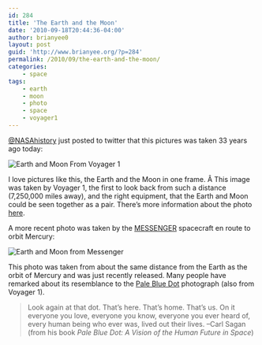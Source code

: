 ```yaml
---
id: 284
title: 'The Earth and the Moon'
date: '2010-09-18T20:44:36-04:00'
author: brianyee0
layout: post
guid: 'http://www.brianyee.org/?p=284'
permalink: /2010/09/the-earth-and-the-moon/
categories:
    - space
tags:
    - earth
    - moon
    - photo
    - space
    - voyager1
---
```


[@NASAhistory](http://www.twitter.com/NASAhistory) just posted to twitter that this pictures was taken 33 years ago today:

![](https://i0.wp.com/photojournal.jpl.nasa.gov/jpegMod/PIA00013_modest.jpg?resize=342%2C478 "Earth and Moon From Voyager 1")

I love pictures like this, the Earth and the Moon in one frame. Â This image was taken by Voyager 1, the first to look back from such a distance (7,250,000 miles away), and the right equipment, that the Earth and Moon could be seen together as a pair. There’s more information about the photo [here](http://visibleearth.nasa.gov/view_rec.php?id=546).

A more recent photo was taken by the [MESSENGER](http://en.wikipedia.org/wiki/MESSENGER) spacecraft en route to orbit Mercury:

![](https://i0.wp.com/apod.nasa.gov/apod/image/1009/earthmoon_messenger_big.png?resize=428%2C430 "Earth and Moon from Messenger")

This photo was taken from about the same distance from the Earth as the orbit of Mercury and was just recently released. Many people have remarked about its resemblance to the [Pale Blue Dot](http://en.wikipedia.org/wiki/Pale_Blue_Dot) photograph (also from Voyager 1).

> Look again at that dot. That’s here. That’s home. That’s us. On it everyone you love, everyone you know, everyone you ever heard of, every human being who ever was, lived out their lives. –Carl Sagan (from his book *Pale Blue Dot: A Vision of the Human Future in Space*)